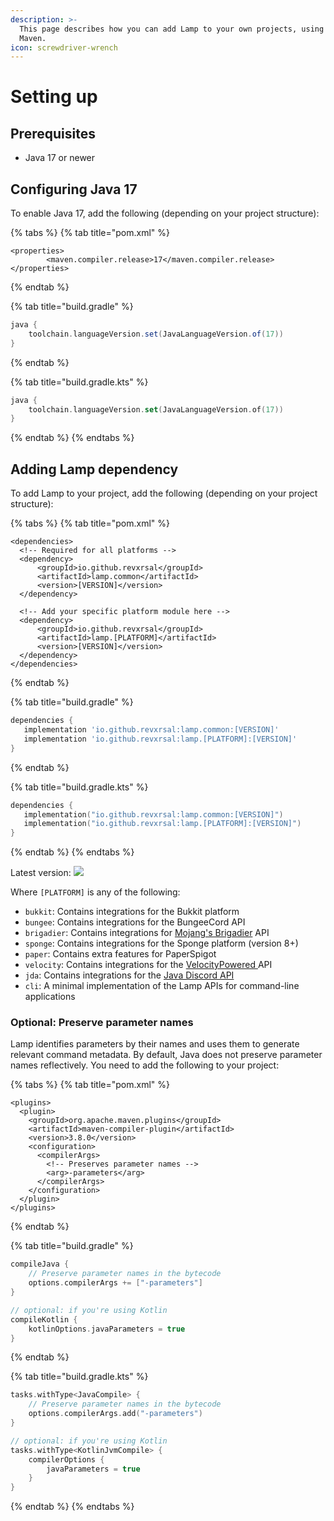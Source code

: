 ```yaml
---
description: >-
  This page describes how you can add Lamp to your own projects, using Gradle or
  Maven.
icon: screwdriver-wrench
---
```


# Setting up

## Prerequisites

* Java 17 or newer

## Configuring Java 17

To enable Java 17, add the following (depending on your project structure):

{% tabs %}
{% tab title="pom.xml" %}
```markup
<properties>
        <maven.compiler.release>17</maven.compiler.release>
</properties>
```
{% endtab %}

{% tab title="build.gradle" %}
```groovy
java {
    toolchain.languageVersion.set(JavaLanguageVersion.of(17))
}
```
{% endtab %}

{% tab title="build.gradle.kts" %}
```kotlin
java {
    toolchain.languageVersion.set(JavaLanguageVersion.of(17))
}
```
{% endtab %}
{% endtabs %}

## Adding Lamp dependency&#x20;

To add Lamp to your project, add the following (depending on your project structure):

{% tabs %}
{% tab title="pom.xml" %}
```markup
<dependencies>
  <!-- Required for all platforms -->
  <dependency>
      <groupId>io.github.revxrsal</groupId>
      <artifactId>lamp.common</artifactId> 
      <version>[VERSION]</version>
  </dependency>

  <!-- Add your specific platform module here -->
  <dependency>
      <groupId>io.github.revxrsal</groupId>
      <artifactId>lamp.[PLATFORM]</artifactId>
      <version>[VERSION]</version>
  </dependency>  
</dependencies>
```
{% endtab %}

{% tab title="build.gradle" %}
```groovy
dependencies {
   implementation 'io.github.revxrsal:lamp.common:[VERSION]'
   implementation 'io.github.revxrsal:lamp.[PLATFORM]:[VERSION]'
}
```
{% endtab %}

{% tab title="build.gradle.kts" %}
```kotlin
dependencies {
   implementation("io.github.revxrsal:lamp.common:[VERSION]")
   implementation("io.github.revxrsal:lamp.[PLATFORM]:[VERSION]")
}
```
{% endtab %}
{% endtabs %}

Latest version: ![](https://img.shields.io/maven-metadata/v/https/repo1.maven.org/maven2/io/github/revxrsal/lamp.common/maven-metadata.xml.svg?label=maven%20central\&colorB=brightgreen)

Where `[PLATFORM]` is any of the following:

* `bukkit`: Contains integrations for the Bukkit platform
* `bungee`: Contains integrations for the BungeeCord API
* `brigadier`: Contains integrations for [Mojang's Brigadier](https://github.com/Mojang/brigadier) API
* `sponge`: Contains integrations for the Sponge platform (version 8+)
* `paper`: Contains extra features for PaperSpigot
* `velocity`: Contains integrations for the [VelocityPowered ](https://papermc.io/software/velocity)API
* `jda`: Contains integrations for the [Java Discord API](https://github.com/discord-jda/JDA)
* `cli`: A minimal implementation of the Lamp APIs for command-line applications

### Optional: Preserve parameter names

Lamp identifies parameters by their names and uses them to generate relevant command metadata. By default, Java does not preserve parameter names reflectively. You need to add the following to your project:&#x20;

{% tabs %}
{% tab title="pom.xml" %}
```markup
<plugins>
  <plugin>
    <groupId>org.apache.maven.plugins</groupId>
    <artifactId>maven-compiler-plugin</artifactId>
    <version>3.8.0</version>
    <configuration>
      <compilerArgs>
        <!-- Preserves parameter names -->
        <arg>-parameters</arg>
      </compilerArgs>
    </configuration>
  </plugin>
</plugins>
```
{% endtab %}

{% tab title="build.gradle" %}
```groovy
compileJava { 
    // Preserve parameter names in the bytecode
    options.compilerArgs += ["-parameters"]
}

// optional: if you're using Kotlin
compileKotlin {
    kotlinOptions.javaParameters = true
}
```
{% endtab %}

{% tab title="build.gradle.kts" %}
```kotlin
tasks.withType<JavaCompile> {
    // Preserve parameter names in the bytecode
    options.compilerArgs.add("-parameters")
}

// optional: if you're using Kotlin
tasks.withType<KotlinJvmCompile> {
    compilerOptions {
        javaParameters = true
    }
}
```
{% endtab %}
{% endtabs %}
